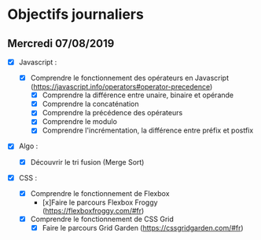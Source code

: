 # Objectifs journaliers

## Mercredi 07/08/2019

- [x] Javascript :

  - [x] Comprendre le fonctionnement des opérateurs en Javascript (https://javascript.info/operators#operator-precedence)
    - [x] Comprendre la différence entre unaire, binaire et opérande
    - [x] Comprendre la concaténation
    - [x] Comprendre la précédence des opérateurs
    - [x] Comprendre le modulo
    - [x] Comprendre l'incrémentation, la différence entre préfix et postfix

- [x] Algo :

  - [x] Découvrir le tri fusion (Merge Sort)

- [x] CSS :
  - [x] Comprendre le fonctionnement de Flexbox
    - [x]Faire le parcours Flexbox Froggy (https://flexboxfroggy.com/#fr)
  - [x] Comprendre le fonctionnement de CSS Grid
    - [x] Faire le parcours Grid Garden (https://cssgridgarden.com/#fr)
